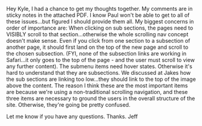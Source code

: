 Hey Kyle,
I had a chance to get my thoughts together. My comments are in sticky notes in the attached PDF.
I know Paul won't be able to get to all of these issues...but figured I should provide them all.
My biggest concerns in order of importance are:
When clicking on sub sections, the pages need to VISIBLY scroll to that section...otherwise the whole scrolling nav concept doesn't make sense. Even if you click from one section to a subsection of another page, it should first land on the top of the new page and scroll to the chosen subsection. (FYI, none of the subsection links are working in Safari...it only goes to the top of the page - and the user must scroll to view any further content).
The submenu items need hover states. Otherwise it's hard to understand that they are subsections.
We discussed at Jakes how the sub sections are linking too low...they should link to the top of the image above the content.
The reason I think these are the most important items are because we're using a non-traditional scrolling navigation, and these three items are necessary to ground the users in the overall structure of the site. Otherwise, they're going be pretty confused.

Let me know if you have any questions.
Thanks.
Jeff